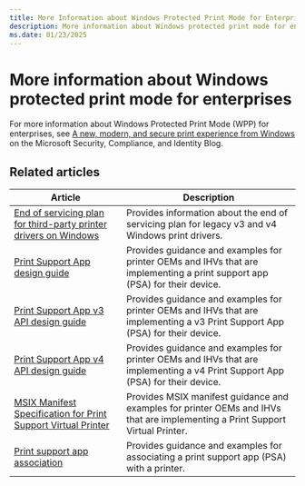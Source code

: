 ```yaml
---
title: More Information about Windows Protected Print Mode for Enterprises
description: More information about Windows protected print mode for enterprises
ms.date: 01/23/2025
---
```


# More information about Windows protected print mode for enterprises

For more information about Windows Protected Print Mode (WPP) for enterprises, see [A new, modern, and secure print experience from Windows](https://techcommunity.microsoft.com/blog/microsoftsecurityandcompliance/a-new-modern-and-secure-print-experience-from-windows/4002645) on the Microsoft Security, Compliance, and Identity Blog.

## Related articles

| Article | Description |
|--|--|
| [End of servicing plan for third-party printer drivers on Windows](end-of-servicing-plan-for-third-party-printer-drivers-on-windows.md) | Provides information about the end of servicing plan for legacy v3 and v4 Windows print drivers. |
| [Print Support App design guide](../devapps/print-support-app-design-guide.md) | Provides guidance and examples for printer OEMs and IHVs that are implementing a print support app (PSA) for their device. |
| [Print Support App v3 API design guide](../devapps/print-support-app-v3-design-guide.md) | Provides guidance and examples for printer OEMs and IHVs that are implementing a v3 Print Support App (PSA) for their device. |
| [Print Support App v4 API design guide](../devapps/print-support-app-v4-design-guide.md) | Provides guidance and examples for printer OEMs and IHVs that are implementing a v4 Print Support App (PSA) for their device. |
| [MSIX Manifest Specification for Print Support Virtual Printer](../devapps/msix-manifest-specification-print-support-virtual-printer.md) | Provides MSIX manifest guidance and examples for printer OEMs and IHVs that are implementing a Print Support Virtual Printer. |
| [Print support app association](../devapps/print-support-app-association.md) | Provides guidance and examples for associating a print support app (PSA) with a printer. |
